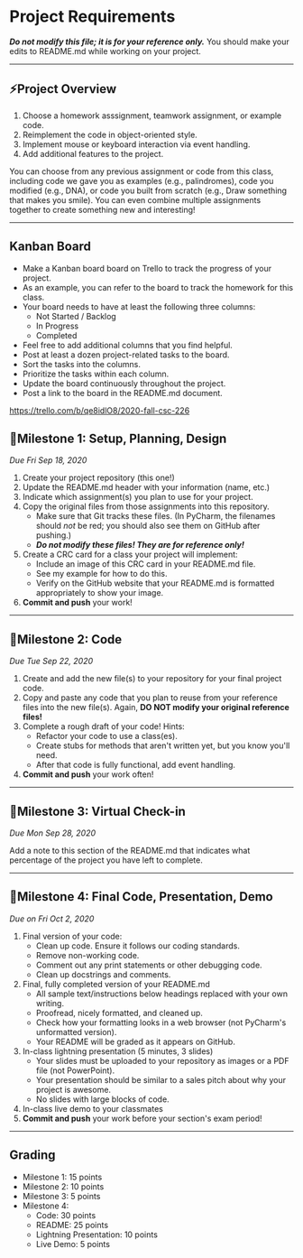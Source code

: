 # Project Requirements
**_Do not modify this file; it is for your reference only._** 
You should make your edits to README.md while working on your project.

---

## ⚡️Project Overview

1. Choose a homework asssignment, teamwork assignment, or example code.
2. Reimplement the code in object-oriented style.
3. Implement mouse or keyboard interaction via event handling.
4. Add additional features to the project.

You can choose from any previous assignment or code from this class, 
including code we gave you as examples (e.g., palindromes), 
code you modified (e.g., DNA), or code you built from scratch 
(e.g., Draw something that makes you smile). You can even combine multiple
assignments together to create something new and interesting!

---

## Kanban Board
- Make a Kanban board board on Trello to track the progress of your project.
- As an example, you can refer to the board to track the homework for this class.
- Your board needs to have at least the following three columns:
    - Not Started / Backlog
    - In Progress
    - Completed
- Feel free to add additional columns that you find helpful.
- Post at least a dozen project-related tasks to the board.
- Sort the tasks into the columns.
- Prioritize the tasks within each column.
- Update the board continuously throughout the project.
- Post a link to the board in the README.md document.

https://trello.com/b/qe8idlO8/2020-fall-csc-226

## 📌Milestone 1: Setup, Planning, Design
*Due Fri Sep 18, 2020*

1. Create your project repository (this one!) 
2. Update the README.md header with your information (name, etc.)
3. Indicate which assignment(s) you plan to use for your project.
4. Copy the original files from those assignments into this repository.
    - Make sure that Git tracks these files. (In PyCharm, the filenames should *not* be red; you should also see them on GitHub after pushing.)
    - _**Do not modify these files! They are for reference only!**_
5. Create a CRC card for a class your project will implement:
    - Include an image of this CRC card in your README.md file.
    - See my example for how to do this.
    - Verify on the GitHub website that your README.md is formatted appropriately to show your image.
6. **Commit and push** your work!

---

## 📌Milestone 2: Code
*Due Tue Sep 22, 2020*

1. Create and add the new file(s) to your repository for your final project code.
2. Copy and paste any code that you plan to reuse from your reference files into the new file(s). Again, **DO NOT modify your original reference files!**
3. Complete a rough draft of your code! Hints:
    - Refactor your code to use a class(es).
    - Create stubs for methods that aren't written yet, but you know you'll need.
    - After that code is fully functional, add event handling.
4. **Commit and push** your work often!

---

## 📌Milestone 3: Virtual Check-in
*Due Mon Sep 28, 2020*

Add a note to this section of the README.md that indicates what percentage of the project you have left to complete. 

---

## 📌Milestone 4: Final Code, Presentation, Demo
*Due on Fri Oct 2, 2020*

1. Final version of your code:
    - Clean up code. Ensure it follows our coding standards.
    - Remove non-working code.
    - Comment out any print statements or other debugging code.
    - Clean up docstrings and comments.  
2. Final, fully completed version of your README.md
    - All sample text/instructions below headings replaced with your own writing.
    - Proofread, nicely formatted, and cleaned up.
    - Check how your formatting looks in a web browser (not PyCharm's unformatted version).
    - Your README will be graded as it appears on GitHub.
3. In-class lightning presentation (5 minutes, 3 slides)
    - Your slides must be uploaded to your repository as images or a PDF file (not PowerPoint).
    - Your presentation should be similar to a sales pitch about why your project is awesome.
    - No slides with large blocks of code.
4. In-class live demo to your classmates
5. **Commit and push** your work before your section's exam period!

---
## Grading
- Milestone 1: 15 points
- Milestone 2: 10 points
- Milestone 3: 5 points
- Milestone 4:
  - Code: 30 points
  - README: 25 points
  - Lightning Presentation: 10 points
  - Live Demo: 5 points 

